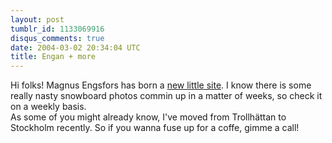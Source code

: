 ```yaml
---
layout: post
tumblr_id: 1133069916
disqus_comments: true
date: 2004-03-02 20:34:04 UTC
title: Engan + more
---
```


Hi folks! Magnus Engsfors has born a <a href="http://www.winterproject.com/engan/" target="_blank">new little site</a>. I know there is some really nasty snowboard photos commin up in a matter of weeks, so check it on a weekly basis.
<br/>
As some of you might already know, I've moved from Trollhättan to Stockholm recently. So if you wanna fuse up for a coffe, gimme a call!
